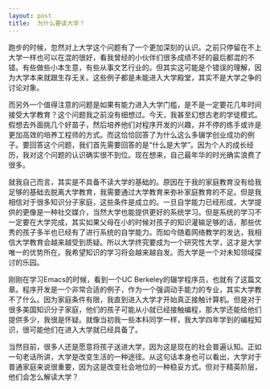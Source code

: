 ```yaml
---
layout: post
title:  为什么要读大学？
---
```


跑步的时候，忽然对上大学这个问题有了一个更加深刻的认识。之前只停留在不上大学一样也可以在混的很好，看我曾经的小伙伴们很多成绩不好的最后都混的不错。有些做些小本生意，有些从事文艺行业的。但其实这可能是个错误的理解，因为大学本来就跟生存无关。这些例子都是未能进入大学殿堂，其实不是大学之争的讨论对象。

而另外一个值得注意的问题是如果有能力进入大学门槛，是不是一定要花几年时间接受大学教育？这个问题我之前没有细想过。今天，我甚至幻想古老的学徒模式。假想去外面挑几个好苗子，然后培养他们对程序开发的兴趣，并不停的练手或许是更加高效的培养工程师的方式。而这恰恰回答了为什么这么多辍学创业成功的例子。要回答这个问题，我们首先需要回答的是“什么是大学”。因为个人的成长经历，我对这个问题的认识确实很不到位。现在想来，自己最年华的时光确实浪费了很多。

就我自己而言，其实是不具备不读大学的基础的。原因在于我的家庭教育没有给我足够的基础去脱离大学教育，我需要通过大学教育来弥补家庭教育的不足。但是我相信对于很多知识分子家庭，这些条件是成立的。一旦自学能力已经形成，大学提供的更像是一种社交媒介，当然大学也能提供更好的系统学习。但是系统的学习不一定要在大学完成，其实如果父母在小的时候对孩子的知识灌输足够的话，那些优秀的孩子多半也已经有了进行系统的自学能力。而如今随着网络教学的发达，我相信大学教育会越来越受到质疑。所以大学终究要成为一个研究性大学，这才是大学唯一的优势所在。我希望知识的学习将会越来越自发。而大学是一个对未知领域探讨的乐园。

刚刚在学习Emacs的时候，看到一个UC Berkeley的辍学程序员，也就有了这篇文章。程序开发是一个非常合适的例子，作为一个强调动手能力的专业，其实大学教不了什么。因为家庭条件有限，我直到进入大学才开始真正接触计算机。但是对于很多美国知识分子家庭，他们的孩子可能从小就已经接触编程，那大学还能给他们提供多少，我很是怀疑。就像当初我一些本科同学一样，我大学四年学到的编程知识，很可能他们在进入大学就已经具备了。

当然目前，很多人还是愿意将孩子送进大学，因为这是现在的社会普遍认知。正如一句老话所讲，大学是改变生活的一种途径。从这句话本身也可以看出，大学对于普通家庭来说很重要，因为这是改变社会地位的一种稳妥方式。但对于精英阶层，他们会怎么解读大学？
